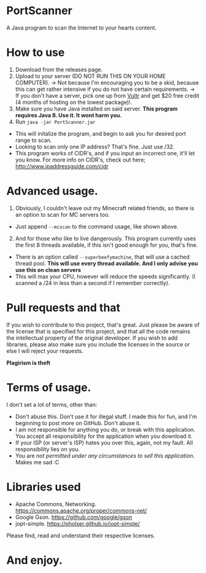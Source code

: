 # PortScanner
A Java program to scan the Internet to your hearts content.



# How to use

1. Download from the releases page.
2. Upload to your server (DO NOT RUN THIS ON YOUR HOME COMPUTER).
 -> Not because I'm encouraging you to be a skid, because this can get rather intensive if you do not have certain requirements. 
 -> If you don't have a server, pick one up from [Vultr](http://www.vultr.com/?ref=6914293-3B) and get $20 free credit (4 months of hosting on the lowest package)!.
3. Make sure you have Java installed on said server. **This program requires Java 8. Use it. It wont harm you.**
4. Run `java -jar PortScanner.jar`
 - This will initalize the program, and begin to ask you for desired port range to scan.
 - Looking to scan only one IP address? That's fine. Just use <DESIRED-IP-ADDRESS>/32.
 - This program works of CIDR's, and if you input an incorrect one, it'll let you know. For more info on CIDR's, check out here; http://www.ipaddressguide.com/cidr
 
 
 
# Advanced usage.

1. Obviously, I couldn't leave out my Minecraft related friends, so there is an option to scan for MC servers too.
 - Just append `--mcscan` to the command usage, like shown above.
 
2. And for those who like to live dangerously. This program currently uses the first 8 threads available, if this isn't good enough for you, that's fine.
 - There is an option called `--superbeefymachine`, that will use a cached thread pool. **This will use every thread available. And I only advise you use this on clean servers**
 - This will max your CPU, however will reduce the speeds significantly. (I scanned a /24 in less than a second if I remember correctly).
 
# Pull requests and that

If you wish to contribute to this project, that's great.
Just please be aware of the license that is specified for this project, and that all the code remains the intellectual property of the original developer.
If you wish to add libraries, please also make sure you include the licenses in the source or else I will reject your requests. 

**Plagirism is theft**

# Terms of usage.

I don't set a lot of terms, other than:
 - Don't abuse this. Don't use it for illegal stuff. I made this for fun, and I'm beginning to post more on GitHub. Don't abuse it.
 - I am not responsible for anything you do, or break with this application. You accept all responsibility for the application when you download it.
 - If your ISP (or server's ISP) hates you over this, again, not my fault. All responsibility lies on you.
 - You are _not permitted under any circumstances to sell this application_. Makes me sad :C
 
 # Libraries used
 - Apache Commons, Networking. https://commons.apache.org/proper/commons-net/
 - Google Gson. https://github.com/google/gson
 - jopt-simple. https://pholser.github.io/jopt-simple/
 
 Please find, read and understand their respective licenses.
 
 
 # And enjoy. 
